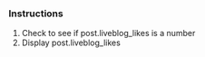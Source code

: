 ### Instructions

1. Check to see if post.liveblog_likes is a number
2. Display post.liveblog_likes

